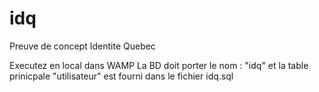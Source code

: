 # idq
Preuve de concept Identite Quebec

Executez en local dans WAMP
La BD doit porter le nom : "idq" et la table prinicpale "utilisateur" est fourni dans le fichier idq.sql
 
